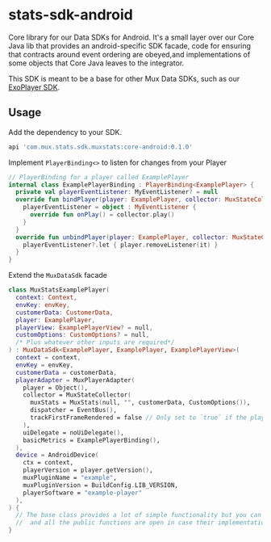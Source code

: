 # stats-sdk-android

Core library for our Data SDKs for Android. It's a small layer over our Core Java lib that provides
an android-specific SDK facade, code for ensuring that contracts around event ordering are
obeyed,and implementations of some objects that Core Java leaves to the integrator.

This SDK is meant to be a base for other Mux Data SDKs, such as
our [ExoPlayer SDK](https://github.com/muxinc/mux-stats-sdk-exoplayer).

## Usage

Add the dependency to your SDK.

```groovy
api 'com.mux.stats.sdk.muxstats:core-android:0.1.0'
```

Implement `PlayerBinding<>` to listen for changes from your Player

```kotlin
// PlayerBinding for a player called ExamplePlayer
internal class ExamplePlayerBinding : PlayerBinding<ExamplePlayer> {
  private val playerEventListener: MyEventListener? = null
  override fun bindPlayer(player: ExamplePlayer, collector: MuxStateCollector) {
    playerEventListener = object : MyEventListener {
      override fun onPlay() = collector.play()
    }
  }
  override fun unbindPlayer(player: ExamplePlayer, collector: MuxStateCollector) {
    playerEventListener?.let { player.removeListener(it) }
  }
}
```

Extend the `MuxDataSdk` facade

```kotlin
class MuxStatsExamplePlayer(
  context: Context,
  envKey: envKey,
  customerData: CustomerData,
  player: ExamplePlayer,
  playerView: ExamplePlayerView? = null,
  customOptions: CustomOptions? = null,
  /* Plus whatever other inputs are required*/
) : MuxDataSdk<ExamplePlayer, ExamplePlayer, ExamplePlayerView>(
  context = context,
  envKey = envKey,
  customerData = customerData,
  playerAdapter = MuxPlayerAdapter(
    player = Object(),
    collector = MuxStateCollector(
      muxStats = MuxStats(null, "", customerData, CustomOptions()),
      dispatcher = EventBus(),
      trackFirstFrameRendered = false // Only set to `true` if the player can give this info!
    ),
    uiDelegate = noUiDelegate(),
    basicMetrics = ExamplePlayerBinding(),
  ),
  device = AndroidDevice(
    ctx = context,
    playerVersion = player.getVersion(),
    muxPluginName = "example",
    muxPluginVersion = BuildConfig.LIB_VERSION,
    playerSoftware = "example-player"
  ),
) {
  // The base class provides a lot of simple functionality but you can add additional capabilities,
  //  and all the public functions are open in case their implementation doesn't work for your SDK
}
```
